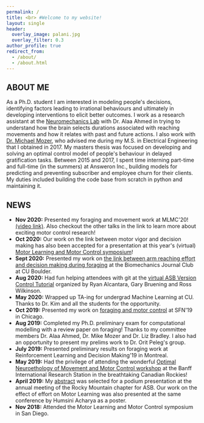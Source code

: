 ```yaml
---
permalink: /
title: <br> #Welcome to my website!
layout: single
header:
  overlay_image: palani.jpg
  overlay_filter: 0.3
author_profile: true
redirect_from:
  - /about/
  - /about.html
---
```


## ABOUT ME

As a Ph.D. student I am interested in modeling people's decisions, identifying factors leading to irrational behaviours and ultimately in developing interventions to elicit better outcomes. I work as a research assistant at the [Neuromechanics Lab](https://www.colorado.edu/neuromechanics/) with Dr. Alaa Ahmed in trying to understand how the brain selects durations associated with reaching movements and how it relates with past and future actions. I also work with [Dr. Michael Mozer](https://www.cs.colorado.edu/~mozer/), who advised me during my M.S. in Electrical Engineering that I obtained in 2017. My masters thesis was focused on developing and solving an optimal control model of people's behaviour in delayed gratification tasks. Between 2015 and 2017, I spent time interning part-time and full-time (in the summers) at Answeron Inc., building models for predicting and preventing subscriber and employee churn for their clients. My duties included building the code base from scratch in python and maintaining it.

<!-- Before coming to Boulder for graduate school, I spent eight years in Chennai, India for high school and my undergraduate degree. My bachelors was in Electronics and Communication Engineering at the College of Engineering Guindy, Anna University. While at CEG, I volunteered at the Integrated Systems Laboratory with Dr. P.V. Ramakrishna learning the basics of CMOS analog design. During my time there, I was able to help out on a variety of projects including building a GNSS transceiver system. My senior year project involved building a speech recognition systems using basic concepts from unsupervised machine learning like clustering and expectation-maximization. This was my first introduction to modeling and studying human behvaiour that ultimately led me to switch fields. -->

## NEWS

* **Nov 2020:** Presented my foraging and movement work at MLMC'20! [(video link)](https://youtu.be/neCyO5tN754?t=2509). Also checkout the other talks in the link to learn more about exciting motor control research!
* **Oct 2020:** Our work on the link between motor vigor and decision making has also been accepted for a presentation at this year's (virtual) [Motor Learning and Motor Control symposium](http://www.motor-conference.org/openconf.php)!
* **Sept 2020:** Presented my work on [the link between arm reaching effort and decision making during foraging](http://ssukumar.github.io/files/jc_presentation_biomech.pptx) at the Biomechanics Journal Club at CU Boulder.
* **Aug 2020:** Had fun helping attendees with git at the [virtual ASB Version Control Tutorial](https://www.ryan-alcantara.com/projects/p90_Github_Tutorial_for_researchers/) organized by Ryan Alcantara, Gary Bruening and Ross Wilkinson.
* **May 2020:** Wrapped up TA-ing for undergrad Machine Learning at CU. Thanks to Dr. Kim and all the students for the opportunity.
* **Oct 2019:** Presented my work on [foraging and motor control](http://ssukumar.github.io/files/SFN_foraging_posterv3.pdf) at SFN'19 in Chicago.
* **Aug 2019:** Completed my Ph.D. preliminary exam for computational modelling with a review paper on foraging! Thanks to my committee members Dr. Alaa Ahmed, Dr. Mike Mozer and Dr. Liz Bradley. I also had an opportunity to present my prelims work to Dr. Orit Peleg's group.  
* **July 2019:** Presented preliminary results on foraging work at Reinforcement Learning and Decision Making'19 in Montreal.
* **May 2019:** Had the privilege of attending the wonderful [Optimal Neuroethology of Movement and Motor Control workshop](http://www.birs.ca/events/2019/5-day-workshops/19w5235) at the Banff International Research Station in the breathtaking Canadian Rockies!
* **April 2019:** My [abstract](http://ssukumar.github.io/files/RMASB_final_Shruthi.pdf) was selected for a podium presentation at the annual meeting of the Rocky Mountain chapter for ASB. Our work on the effect of effort on Motor Learning was also presented at the same conference by Humsini Acharya as a poster.
* **Nov 2018:** Attended the Motor Learning and Motor Control symposium in San Diego.
